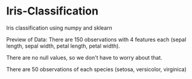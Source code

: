 # Iris-Classification
Iris classification using numpy and sklearn

Preview of Data:
There are 150 observations with 4 features each (sepal length, sepal width, petal length, petal width).

There are no null values, so we don't have to worry about that.

There are 50 observations of each species (setosa, versicolor, virginica)
